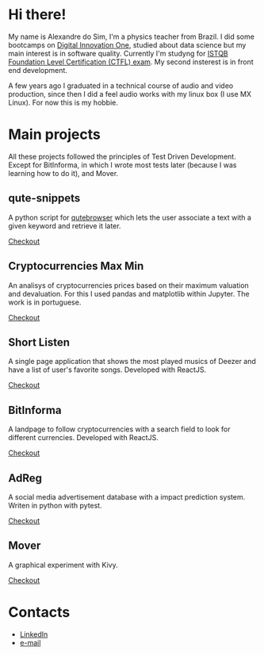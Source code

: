 # Hi there!
My name is Alexandre do Sim, I'm a physics teacher from Brazil. I did some bootcamps on [Digital Innovation One](https://web.digitalinnovation.one), studied about data science but my main interest is in software quality. Currently I'm studyng for [ISTQB Foundation Level Certification (CTFL) exam](https://astqb.org/certifications/foundation-level-certification/). My second insterest is in front end development.

A few years ago I graduated in a technical course of audio and video production, since then I did a feel audio works with my linux box (I use MX Linux). For now this is my hobbie.



# Main projects
All these projects followed the principles of Test Driven Development. Except for BitInforma, in which I wrote most tests later (because I was learning how to do it), and Mover.

## qute-snippets
A python script for [qutebrowser](https://github.com/qutebrowser/qutebrowser) which lets the user associate a text with a given keyword and retrieve it later. 

[Checkout](https://github.com/Aledosim/qute-snippets)


## Cryptocurrencies Max Min
An analisys of cryptocurrencies prices based on their maximum valuation and devaluation. For this I used pandas and matplotlib within Jupyter. The work is in portuguese.

[Checkout](https://github.com/Aledosim/CryptocurrenciesMaxMin)


## Short Listen
A single page application that shows the most played musics of Deezer and have a list of user's favorite songs. Developed with ReactJS.

[Checkout](https://github.com/Aledosim/short-listen)


## BitInforma
A landpage to follow cryptocurrencies with a search field to look for different currencies. Developed with ReactJS.

[Checkout](https://github.com/Aledosim/bitinforma)


## AdReg
A social media advertisement database with a impact prediction system. Writen in python with pytest.

[Checkout](https://github.com/Aledosim/adreg)


## Mover
A graphical experiment with Kivy.

[Checkout](https://github.com/Aledosim/mover)


# Contacts
 * [LinkedIn](https://https://www.linkedin.com/in/alexandre-do-sim/)
 * [e-mail](mailto:aledosim@yahoo.com.br)

<!--
**Aledosim/aledosim** is a ✨ _special_ ✨ repository because its `README.md` (this file) appears on your GitHub profile.

Here are some ideas to get you started:

- 🔭 I’m currently working on ...
- 🌱 I’m currently learning ...
- 👯 I’m looking to collaborate on ...
- 🤔 I’m looking for help with ...
- 💬 Ask me about ...
- 📫 How to reach me: ...
- 😄 Pronouns: ...
- ⚡ Fun fact: ...
-->
